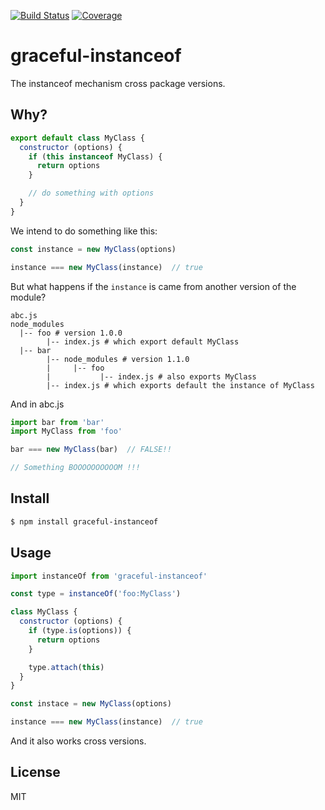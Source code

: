 [![Build Status](https://travis-ci.org/kaelzhang/graceful-instanceof.svg?branch=master)](https://travis-ci.org/kaelzhang/graceful-instanceof)
[![Coverage](https://codecov.io/gh/kaelzhang/graceful-instanceof/branch/master/graph/badge.svg)](https://codecov.io/gh/kaelzhang/graceful-instanceof)
<!-- optional appveyor tst
[![Windows Build Status](https://ci.appveyor.com/api/projects/status/github/kaelzhang/graceful-instanceof?branch=master&svg=true)](https://ci.appveyor.com/project/kaelzhang/graceful-instanceof)
-->
<!-- optional npm version
[![NPM version](https://badge.fury.io/js/graceful-instanceof.svg)](http://badge.fury.io/js/graceful-instanceof)
-->
<!-- optional npm downloads
[![npm module downloads per month](http://img.shields.io/npm/dm/graceful-instanceof.svg)](https://www.npmjs.org/package/graceful-instanceof)
-->
<!-- optional dependency status
[![Dependency Status](https://david-dm.org/kaelzhang/graceful-instanceof.svg)](https://david-dm.org/kaelzhang/graceful-instanceof)
-->

# graceful-instanceof

The instanceof mechanism cross package versions.

## Why?

```js
export default class MyClass {
  constructor (options) {
    if (this instanceof MyClass) {
      return options
    }

    // do something with options
  }
}
```

We intend to do something like this:

```js
const instance = new MyClass(options)

instance === new MyClass(instance)  // true
```

But what happens if the `instance` is came from another version of the module?

```
abc.js
node_modules
  |-- foo # version 1.0.0
        |-- index.js # which export default MyClass
  |-- bar
        |-- node_modules # version 1.1.0
        |     |-- foo
        |           |-- index.js # also exports MyClass
        |-- index.js # which exports default the instance of MyClass
```

And in abc.js

```js
import bar from 'bar'
import MyClass from 'foo'

bar === new MyClass(bar)  // FALSE!!

// Something BOOOOOOOOOOM !!!
```

## Install

```sh
$ npm install graceful-instanceof
```

## Usage

```js
import instanceOf from 'graceful-instanceof'

const type = instanceOf('foo:MyClass')

class MyClass {
  constructor (options) {
    if (type.is(options)) {
      return options
    }

    type.attach(this)
  }
}

const instace = new MyClass(options)

instance === new MyClass(instance)  // true
```

And it also works cross versions.

## License

MIT
